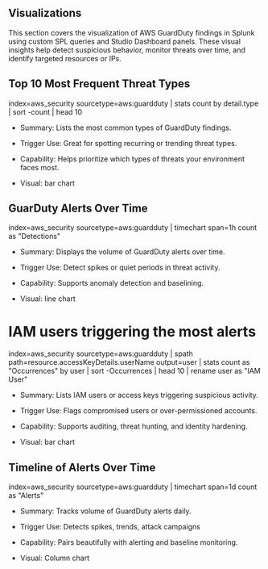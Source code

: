 ## Visualizations ##
This section covers the visualization of AWS GuardDuty findings in Splunk using custom SPL queries and 
Studio Dashboard panels. These visual insights help detect suspicious behavior, monitor threats over time, 
and identify targeted resources or IPs.




## Top 10 Most Frequent Threat Types

index=aws_security sourcetype=aws:guardduty
| stats count by detail.type
| sort -count
| head 10

 - Summary: Lists the most common types of GuardDuty findings.

- Trigger Use: Great for spotting recurring or trending threat types.

- Capability: Helps prioritize which types of threats your environment faces most.

- Visual: bar chart


## GuarDuty Alerts Over Time

index=aws_security sourcetype=aws:guardduty
| timechart span=1h count as "Detections"

- Summary: Displays the volume of GuardDuty alerts over time.

- Trigger Use: Detect spikes or quiet periods in threat activity.

- Capability: Supports anomaly detection and baselining.

- Visual: line chart

# IAM users triggering the most alerts

index=aws_security sourcetype=aws:guardduty
| spath path=resource.accessKeyDetails.userName output=user
| stats count as "Occurrences" by user
| sort -Occurrences
| head 10
| rename user as "IAM User"

- Summary: Lists IAM users or access keys triggering suspicious activity.

- Trigger Use: Flags compromised users or over-permissioned accounts.

- Capability: Supports auditing, threat hunting, and identity hardening.

- Visual: bar chart 


## Timeline of Alerts Over Time

index=aws_security sourcetype=aws:guardduty
| timechart span=1d count as "Alerts"

- Summary: Tracks volume of GuardDuty alerts daily.

- Trigger Use: Detects spikes, trends, attack campaigns

- Capability: Pairs beautifully with alerting and baseline monitoring.

- Visual: Column chart

